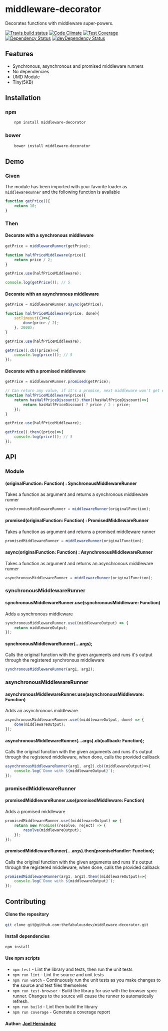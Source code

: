 # middleware-decorator

Decorates functions with middleware super-powers.

[![Travis build status](http://img.shields.io/travis/thefabulousdev/middleware-decorator.svg?style=flat)](https://travis-ci.org/thefabulousdev/middleware-decorator)
[![Code Climate](https://codeclimate.com/github/thefabulousdev/middleware-decorator/badges/gpa.svg)](https://codeclimate.com/github/thefabulousdev/middleware-decorator)
[![Test Coverage](https://codeclimate.com/github/thefabulousdev/middleware-decorator/badges/coverage.svg)](https://codeclimate.com/github/thefabulousdev/middleware-decorator)
[![Dependency Status](https://david-dm.org/thefabulousdev/middleware-decorator.svg)](https://david-dm.org/thefabulousdev/middleware-decorator)
[![devDependency Status](https://david-dm.org/thefabulousdev/middleware-decorator/dev-status.svg)](https://david-dm.org/thefabulousdev/middleware-decorator#info=devDependencies)

## Features

- Synchronous, asynchronous and promised middleware runners
- No dependencies
- UMD Module
- Tiny(5KB)

## Installation

### npm
```sh
    npm install middleware-decorator
```

### bower
```sh
    bower install middleware-decorator
```

## Demo

### Given

The module has been imported with your favorite loader as `middlewareRunner` and the following function is available

```js
function getPrice(){
    return 10;
}
```

### Then

#### Decorate with a synchronous middleware

```js
getPrice = middlewareRunner(getPrice);

function halfPriceMiddleware(price){
    return price / 2;
}

getPrice.use(halfPriceMiddleware);

console.log(getPrice()); // 5

```

#### Decorate with an asynchronous middleware

```js
getPrice = middlewareRunner.async(getPrice);

function halfPriceMiddleware(price, done){
    setTimeout(()=>{
        done(price / 2);
    }, 2000);
}

getPrice.use(halfPriceMiddleware);

getPrice().cb((price)=>{
    console.log(price()); // 5
});

```

#### Decorate with a promised middleware

```js
getPrice = middlewareRunner.promised(getPrice);

// Can return any value, if it's a promise, next middleware won't get executed till resolved
function halfPriceMiddleware(price){
    return hasHalfPriceDiscount().then((hasHalfPriceDiscount)=>{
        return hasHalfPriceDiscount ? price / 2 : price;
    });
}

getPrice.use(halfPriceMiddleware);

getPrice().then((price)=>{
    console.log(price()); // 5
});

```

## API

### Module

#### (originalFunction: Function) : SynchronousMiddlewareRunner

Takes a function as argument and returns a synchronous middleware runner

```js
synchronousMiddlewareRunner = middlewareRunner(originalFunction);
```


#### promised(originalFunction: Function) : PromisedMiddlewareRunner

Takes a function as argument and returns a promised middleware runner

```js
promisedMiddlewareRunner = middlewareRunner(originalFunction);
```

#### async(originalFunction: Function) : AsynchronousMiddlewareRunner

Takes a function as argument and returns an asynchronous middleware runner

```js
asynchronousMiddlewareRunner = middlewareRunner(originalFunction);
```

### synchronousMiddlewareRunner

#### synchronousMiddlewareRunner.use(synchronousMiddleware: Function)

Adds a synchronous middleware

```js
synchronousMiddlewareRunner.use((middlewareOutput) => {
    return middlewareOutput;
});
```

#### synchronousMiddlewareRunner(...args);

Calls the original function with the given arguments and runs it's output through the registered synchronous middleware

```js
synchronousMiddlewareRunner(arg1, arg2);
```

### asynchronousMiddlewareRunner

#### asynchronousMiddlewareRunner.use(asynchronousMiddleware: Function)

Adds an asynchronous middleware

```js
asynchronousMiddlewareRunner.use((middlewareOutput, done) => {
    done(middlewareOutput);
});
```

#### asynchronousMiddlewareRunner(...args).cb(callback: Function);

Calls the original function with the given arguments and runs it's output through the registered middleware, when done, calls the provided callback

```js
asynchronousMiddlewareRunner(arg1, arg2).cb((middlewareOutput)=>{
    console.log(`Done with ${middlewareOutput}`);
});
```

### promisedMiddlewareRunner

#### promisedMiddlewareRunner.use(promisedMiddleware: Function)

Adds a promised middleware

```js
promisedMiddlewareRunner.use((middlewareOutput) => {
    return new Promise((resolve, reject) => {
        resolve(middlewareOutput);
    });
});
```

#### promisedMiddlewareRunner(...args).then(promiseHandler: Function);

Calls the original function with the given arguments and runs it's output through the registered middleware, when done, calls the provided callback

```js
promisedMiddlewareRunner(arg1, arg2).then((middlewareOutput)=>{
    console.log(`Done with ${middlewareOutput}`);
});
```

## Contributing

#### Clone the repository

``` sh
git clone git@github.com:thefabulousdev/middleware-decorator.git
```


#### Install dependencies
``` sh
npm install
```

#### Use npm scripts

- `npm test` - Lint the library and tests, then run the unit tests
- `npm run lint` - Lint the source and unit tests
- `npm run watch` - Continuously run the unit tests as you make changes to the source
   and test files themselves
- `npm run test-browser` - Build the library for use with the browser spec runner.
  Changes to the source will cause the runner to automatically refresh.
- `npm run build` - Lint then build the library
- `npm run coverage` - Generate a coverage report

#### Author: [Joel Hernández](https://github.com/thefabulousdev)
